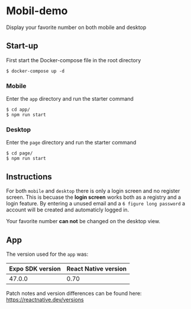 # Mobil-demo

Display your favorite number on both mobile and desktop

## Start-up

First start the Docker-compose file in the root directory 

```
$ docker-compose up -d
```

### Mobile

Enter the `app` directory and run the starter command

```
$ cd app/
$ npm run start
```

### Desktop

Enter the `page` directory and run the starter command

```
$ cd page/
$ npm run start
```

## Instructions

For both `mobile` and `desktop` there is only a login screen and no register screen. This is becuase the **login screen** works both as a registry and a login feature. By entering a unused email and a `6 figure long password` a account will be created and automaticly logged in.

Your favorite number **can not** be changed on the desktop view.

## App

The version used for the `app` was:

| Expo SDK version | React Native version |
|--------|-------|
| 47.0.0 |	0.70 |

Patch notes and version differences can be found here: https://reactnative.dev/versions
